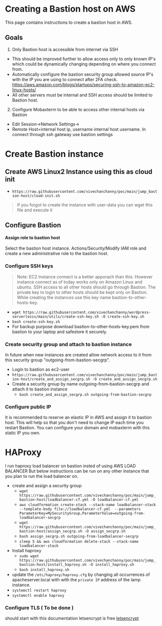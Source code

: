 # Creating a Bastion host on AWS
This page contains instructions to create a bastion host in AWS.

## Goals
1. Only Bastion host is accessible from internet via SSH
  - This should be improved further to allow access only to only known IP's which could be dynamically changing depending on where you connect from.
  - Automatically configure the bastion security group allowed source IP's with the IP you are using to connect after 2FA check. https://aws.amazon.com/blogs/startups/securing-ssh-to-amazon-ec2-linux-hosts/
  - All other servers must be internal and SSH access should be limited to Bastion host.
2. Configure Mobaxterm to be able to access other internal hosts via Bastion
  - Edit Session->Network Settings->
  - Remote Host=internal host ip, username internal host username. In connect through ssh gateway use bastion settings

# Create Bastion instance
## Create AWS Linux2 Instance using this as cloud init
- ```https://raw.githubusercontent.com/vivechanchanny/poc/main/jump_bastion-host/cloud-init.sh```
> If you forgot to create the instance with user-data you can wget this file and execute it
## Configure Bastion
#### Assign role to bastion host
Select the bastion host instance. Actions/Security/Modify IAM role and create a new administrative role to the bastion host.
### Configure SSH keys
> Note: EC2 Instance connect is a better apporach than this. However instance connect as of today works only on Amazon Linux and ubuntu. 
SSH access to all other hosts should go through Bastion. The private key to login to other hosts should be kept only on Bastion. While creating the instances use this key name bastion-to-other-hosts-key.
- ```wget https://raw.githubusercontent.com/vivechanchanny/wordpress-serverlesss/main/utils/create-ssh-key.sh -O create-ssh-key.sh```
- ```bash create-ssh-key.sh```
- For backup purpose download bastion-to-other-hosts-key.pem from bastion to your laptop and safestore it securely.

### Create security group and attach to bastion instance
In future when new instances are created allow network access to it from this security group "outgoing-from-bastion-secgrp".
- Login to bastion as ec2-user
- ```https://raw.githubusercontent.com/vivechanchanny/poc/main/jump_bastion-host/create_and_assign_secgrp.sh -O create_and_assign_secgrp.sh```
- Create a security group by name outgoing-from-bastion-secgrp and attach it to bastion instance
  - ```bash create_and_assign_secgrp.sh outgoing-from-bastion-secgrp```


### Configure public IP
It is recommended to reserve an elastic IP in AWS and assign it to bastion host. This will help so that you don't need to change IP each time you restart Bastion. You can configure your domain and mobaxterm with this static IP you own.

# HAProxy
 I run haproxy load balancer on bastion insted of using AWS LOAD BALANCER 
  But below instructions can be run on any other instance that you plan to run the load balancer on.
- create and assign a security group 
  - ```wget https://raw.githubusercontent.com/vivechanchanny/poc/main/jump_bastion-host/loadbalancer-cf.yml -O loadbalancer-cf.yml```
  - ```aws cloudformation create-stack --stack-name loadbalancer-stack --template-body file://loadbalancer-cf.yml  --parameters ParameterKey=MySecurityGroup,ParameterValue=outgoing-from-loadbalancer-secgrp```
  - ```wget https://raw.githubusercontent.com/vivechanchanny/poc/main/jump_bastion-host/assign_secgrp.sh -O assign_secgrp.sh```
  - ```bash assign_secgrp.sh outgoing-from-loadbalancer-secgrp```
  - ```sleep 5 && aws cloudformation delete-stack --stack-name loadbalancer-stack```
- Install haproxy
  - ```sudo wget https://raw.githubusercontent.com/vivechanchanny/poc/main/jump_bastion-host/install_haproxy.sh -O install_haproxy.sh```
  - ```bash install_haproxy.sh```
- update the ```/etc/haproxy/haproxy.cfg``` by changing all occurrences of apacheserver.local with with the ```private IP``` address of the lamp instance.
- ```systemctl restart haproxy```
- ```systemctl enable haproxy```
### Configure TLS ( To be done )
should start with this documentation letsencrypt is free  [letsencrypt](https://www.digitalocean.com/community/tutorials/how-to-secure-haproxy-with-let-s-encrypt-on-centos-7)  
